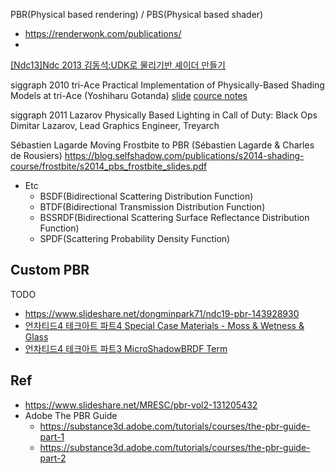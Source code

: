 PBR(Physical based rendering) / PBS(Physical based shader)

- https://renderwonk.com/publications/
- 
[[Ndc13]Ndc 2013 김동석:UDK로 물리기반 셰이더 만들기](https://www.slideshare.net/jalnaga/ndc13ndc-2013-udk-19999169)


siggraph 2010
tri-Ace
Practical Implementation of Physically-Based Shading Models at tri-Ace (Yoshiharu Gotanda) 
[slide](https://renderwonk.com/publications/s2010-shading-course/gotanda/slide_practical_implementation_at_triace.pdf)
[cource notes](https://renderwonk.com/publications/s2010-shading-course/gotanda/course_note_practical_implementation_at_triace.pdf)

siggraph 2011
Lazarov
Physically Based Lighting in Call of Duty: Black Ops
Dimitar Lazarov, Lead Graphics Engineer, Treyarch
 
 Sébastien Lagarde
Moving Frostbite to PBR (Sébastien Lagarde & Charles de Rousiers) 
https://blog.selfshadow.com/publications/s2014-shading-course/frostbite/s2014_pbs_frostbite_slides.pdf


- Etc
  - BSDF(Bidirectional Scattering Distribution Function)
  - BTDF(Bidirectional Transmission Distribution Function)
  - BSSRDF(Bidirectional Scattering Surface Reflectance Distribution Function)
  - SPDF(Scattering Probability Density Function)

## Custom PBR

TODO

- https://www.slideshare.net/dongminpark71/ndc19-pbr-143928930  
- [언차티드4 테크아트 파트4 Special Case Materials - Moss & Wetness & Glass](https://www.slideshare.net/DaeHyekKIM/4-4-special-case-materials-moss-wetness-glass)
- [ 언차티드4 테크아트 파트3 MicroShadowBRDF Term ](https://www.slideshare.net/DaeHyekKIM/4-3-microshadowbrdf-term)
  
## Ref

- <https://www.slideshare.net/MRESC/pbr-vol2-131205432>
- Adobe The PBR Guide
  - <https://substance3d.adobe.com/tutorials/courses/the-pbr-guide-part-1>
  - <https://substance3d.adobe.com/tutorials/courses/the-pbr-guide-part-2>

